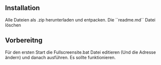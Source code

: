 ## Installation
Alle Dateien als .zip herunterladen und entpacken. Die ´´readme.md´´ Datei löschen
## Vorbereitng
Für den ersten Start die Fullscreensite.bat Datei editieren (Und die Adresse ändern) und danach ausführen.
Es sollte funktionieren.
